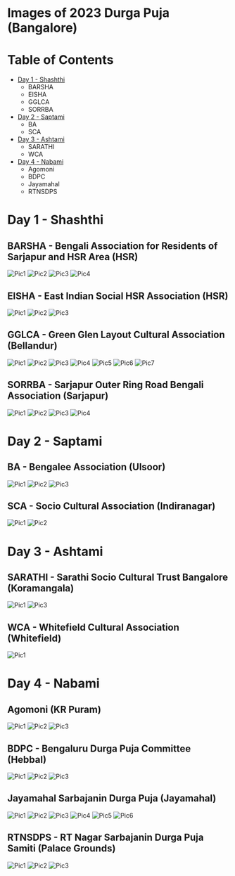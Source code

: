 # Images of 2023 Durga Puja (Bangalore)

# Table of Contents
- [Day 1 - Shashthi](#Day-1---Shashthi)
  - BARSHA
  - EISHA
  - GGLCA
  - SORRBA
- [Day 2 - Saptami](#Day-2---Saptami)
  - BA
  - SCA
- [Day 3 - Ashtami](#Day-3---Ashtami)
  - SARATHI
  - WCA
- [Day 4 - Nabami](#Day-4---Nabami)
  - Agomoni
  - BDPC
  - Jayamahal
  - RTNSDPS


# Day 1 - Shashthi
## BARSHA - Bengali Association for Residents of Sarjapur and HSR Area (HSR)
![Pic1](https://github.com/GauravRoy48/durga-puja/blob/main/2023/Bangalore%20Pujo%20-%202023/Day%201%20-%20Shashthi/BARSHA%20-%20Bengali%20Association%20for%20Residents%20of%20Sarjapur%20and%20HSR%20Area/1698217684285.jpg?raw=true)
![Pic2](https://github.com/GauravRoy48/durga-puja/blob/main/2023/Bangalore%20Pujo%20-%202023/Day%201%20-%20Shashthi/BARSHA%20-%20Bengali%20Association%20for%20Residents%20of%20Sarjapur%20and%20HSR%20Area/1698217684316.jpg?raw=true)
![Pic3](https://github.com/GauravRoy48/durga-puja/blob/main/2023/Bangalore%20Pujo%20-%202023/Day%201%20-%20Shashthi/BARSHA%20-%20Bengali%20Association%20for%20Residents%20of%20Sarjapur%20and%20HSR%20Area/1698217684362.jpg?raw=true)
![Pic4](https://github.com/GauravRoy48/durga-puja/blob/main/2023/Bangalore%20Pujo%20-%202023/Day%201%20-%20Shashthi/BARSHA%20-%20Bengali%20Association%20for%20Residents%20of%20Sarjapur%20and%20HSR%20Area/1698217684344.jpg?raw=true)

## EISHA - East Indian Social HSR Association (HSR)
![Pic1](https://github.com/GauravRoy48/durga-puja/blob/main/2023/Bangalore%20Pujo%20-%202023/Day%201%20-%20Shashthi/EISHA%20-%20East%20Indian%20Social%20HSR%20Association/1698217666434.jpg?raw=true)
![Pic2](https://github.com/GauravRoy48/durga-puja/blob/main/2023/Bangalore%20Pujo%20-%202023/Day%201%20-%20Shashthi/EISHA%20-%20East%20Indian%20Social%20HSR%20Association/1698217666464.jpg?raw=true)
![Pic3](https://github.com/GauravRoy48/durga-puja/blob/main/2023/Bangalore%20Pujo%20-%202023/Day%201%20-%20Shashthi/EISHA%20-%20East%20Indian%20Social%20HSR%20Association/1698217666492.jpg?raw=true)

## GGLCA - Green Glen Layout Cultural Association (Bellandur)
![Pic1](https://github.com/GauravRoy48/durga-puja/blob/main/2023/Bangalore%20Pujo%20-%202023/Day%201%20-%20Shashthi/GGLCA%20-%20Green%20Glen%20Layout%20Cultural%20Association/1698217797940.jpg?raw=true)
![Pic2](https://github.com/GauravRoy48/durga-puja/blob/main/2023/Bangalore%20Pujo%20-%202023/Day%201%20-%20Shashthi/GGLCA%20-%20Green%20Glen%20Layout%20Cultural%20Association/1698217797992.jpg?raw=true)
![Pic3](https://github.com/GauravRoy48/durga-puja/blob/main/2023/Bangalore%20Pujo%20-%202023/Day%201%20-%20Shashthi/GGLCA%20-%20Green%20Glen%20Layout%20Cultural%20Association/1698217797966.jpg?raw=true)
![Pic4](https://github.com/GauravRoy48/durga-puja/blob/main/2023/Bangalore%20Pujo%20-%202023/Day%201%20-%20Shashthi/GGLCA%20-%20Green%20Glen%20Layout%20Cultural%20Association/1698217798010.jpg?raw=true)
![Pic5](https://github.com/GauravRoy48/durga-puja/blob/main/2023/Bangalore%20Pujo%20-%202023/Day%201%20-%20Shashthi/GGLCA%20-%20Green%20Glen%20Layout%20Cultural%20Association/1698217798024.jpg?raw=true)
![Pic6](https://github.com/GauravRoy48/durga-puja/blob/main/2023/Bangalore%20Pujo%20-%202023/Day%201%20-%20Shashthi/GGLCA%20-%20Green%20Glen%20Layout%20Cultural%20Association/1698217798039.jpg?raw=true)
![Pic7](https://github.com/GauravRoy48/durga-puja/blob/main/2023/Bangalore%20Pujo%20-%202023/Day%201%20-%20Shashthi/GGLCA%20-%20Green%20Glen%20Layout%20Cultural%20Association/1698217798057.jpg?raw=true)

## SORRBA - Sarjapur Outer Ring Road Bengali Association (Sarjapur)
![Pic1](https://github.com/GauravRoy48/durga-puja/blob/main/2023/Bangalore%20Pujo%20-%202023/Day%201%20-%20Shashthi/SORRBA%20-%20Sarjapur%20Outer%20Ring%20Road%20Bengali%20Association/1698217704249.jpg?raw=true)
![Pic2](https://github.com/GauravRoy48/durga-puja/blob/main/2023/Bangalore%20Pujo%20-%202023/Day%201%20-%20Shashthi/SORRBA%20-%20Sarjapur%20Outer%20Ring%20Road%20Bengali%20Association/1698217704276.jpg?raw=true)
![Pic3](https://github.com/GauravRoy48/durga-puja/blob/main/2023/Bangalore%20Pujo%20-%202023/Day%201%20-%20Shashthi/SORRBA%20-%20Sarjapur%20Outer%20Ring%20Road%20Bengali%20Association/1698217704300.jpg?raw=true)
![Pic4](https://github.com/GauravRoy48/durga-puja/blob/main/2023/Bangalore%20Pujo%20-%202023/Day%201%20-%20Shashthi/SORRBA%20-%20Sarjapur%20Outer%20Ring%20Road%20Bengali%20Association/1698217704321.jpg?raw=true)

# Day 2 - Saptami
## BA - Bengalee Association (Ulsoor)
![Pic1](https://github.com/GauravRoy48/durga-puja/blob/main/2023/Bangalore%20Pujo%20-%202023/Day%202%20-%20Saptami/BA%20-%20Bengalee%20Association/1698217632115.jpg?raw=true)
![Pic2](https://github.com/GauravRoy48/durga-puja/blob/main/2023/Bangalore%20Pujo%20-%202023/Day%202%20-%20Saptami/BA%20-%20Bengalee%20Association/1698217632132.jpg?raw=true)
![Pic3](https://github.com/GauravRoy48/durga-puja/blob/main/2023/Bangalore%20Pujo%20-%202023/Day%202%20-%20Saptami/BA%20-%20Bengalee%20Association/1698217632149.jpg?raw=true)

## SCA - Socio Cultural Association (Indiranagar)
![Pic1](https://github.com/GauravRoy48/durga-puja/blob/main/2023/Bangalore%20Pujo%20-%202023/Day%202%20-%20Saptami/SCA%20-%20Socio%20Cultural%20Association/1698217649206.jpg?raw=true)
![Pic2](https://github.com/GauravRoy48/durga-puja/blob/main/2023/Bangalore%20Pujo%20-%202023/Day%202%20-%20Saptami/SCA%20-%20Socio%20Cultural%20Association/1698217649251.jpg?raw=true)

# Day 3 - Ashtami
## SARATHI - Sarathi Socio Cultural Trust Bangalore (Koramangala)
![Pic1](https://github.com/GauravRoy48/durga-puja/blob/main/2023/Bangalore%20Pujo%20-%202023/Day%203%20-%20Ashtami/SARATHI%20-%20Sarathi%20Socio%20Cultural%20Trust%20Bangalore/1698217591986.jpg?raw=true)
![Pic3](https://github.com/GauravRoy48/durga-puja/blob/main/2023/Bangalore%20Pujo%20-%202023/Day%203%20-%20Ashtami/SARATHI%20-%20Sarathi%20Socio%20Cultural%20Trust%20Bangalore/1698217592031.jpg?raw=true)

## WCA - Whitefield Cultural Association (Whitefield)
![Pic1](https://github.com/GauravRoy48/durga-puja/blob/main/2023/Bangalore%20Pujo%20-%202023/Day%203%20-%20Ashtami/WCA%20-%20Whitefield%20Cultural%20Association/1698217614084.jpg?raw=true)

# Day 4 - Nabami
## Agomoni (KR Puram)
![Pic1](https://github.com/GauravRoy48/durga-puja/blob/main/2023/Bangalore%20Pujo%20-%202023/Day%204%20-%20Nabami/Agomoni/1698217572305.jpg?raw=true)
![Pic2](https://github.com/GauravRoy48/durga-puja/blob/main/2023/Bangalore%20Pujo%20-%202023/Day%204%20-%20Nabami/Agomoni/1698217572282.jpg?raw=true)
![Pic3](https://github.com/GauravRoy48/durga-puja/blob/main/2023/Bangalore%20Pujo%20-%202023/Day%204%20-%20Nabami/Agomoni/1698217572325.jpg?raw=true)

## BDPC - Bengaluru Durga Puja Committee (Hebbal)
![Pic1](https://github.com/GauravRoy48/durga-puja/blob/main/2023/Bangalore%20Pujo%20-%202023/Day%204%20-%20Nabami/BDPC%20-%20Bengaluru%20Durga%20Puja%20Committee/1698216750508.jpg?raw=true)
![Pic2](https://github.com/GauravRoy48/durga-puja/blob/main/2023/Bangalore%20Pujo%20-%202023/Day%204%20-%20Nabami/BDPC%20-%20Bengaluru%20Durga%20Puja%20Committee/1698216750549.jpg?raw=true)
![Pic3](https://github.com/GauravRoy48/durga-puja/blob/main/2023/Bangalore%20Pujo%20-%202023/Day%204%20-%20Nabami/BDPC%20-%20Bengaluru%20Durga%20Puja%20Committee/1698216750599.jpg?raw=true)

## Jayamahal Sarbajanin Durga Puja (Jayamahal)
![Pic1](https://github.com/GauravRoy48/durga-puja/blob/main/2023/Bangalore%20Pujo%20-%202023/Day%204%20-%20Nabami/Jayamahal%20Sarbajanin%20Durga%20Puja/1698216669020.jpg?raw=true)
![Pic2](https://github.com/GauravRoy48/durga-puja/blob/main/2023/Bangalore%20Pujo%20-%202023/Day%204%20-%20Nabami/Jayamahal%20Sarbajanin%20Durga%20Puja/1698216669049.jpg?raw=true)
![Pic3](https://github.com/GauravRoy48/durga-puja/blob/main/2023/Bangalore%20Pujo%20-%202023/Day%204%20-%20Nabami/Jayamahal%20Sarbajanin%20Durga%20Puja/1698216669006.jpg?raw=true)
![Pic4](https://github.com/GauravRoy48/durga-puja/blob/main/2023/Bangalore%20Pujo%20-%202023/Day%204%20-%20Nabami/Jayamahal%20Sarbajanin%20Durga%20Puja/1698216668990.jpg?raw=true)
![Pic5](https://github.com/GauravRoy48/durga-puja/blob/main/2023/Bangalore%20Pujo%20-%202023/Day%204%20-%20Nabami/Jayamahal%20Sarbajanin%20Durga%20Puja/1698216668977.jpg?raw=true)
![Pic6](https://github.com/GauravRoy48/durga-puja/blob/main/2023/Bangalore%20Pujo%20-%202023/Day%204%20-%20Nabami/Jayamahal%20Sarbajanin%20Durga%20Puja/1698216669035.jpg?raw=true)


## RTNSDPS - RT Nagar Sarbajanin Durga Puja Samiti (Palace Grounds)
![Pic1](https://github.com/GauravRoy48/durga-puja/blob/main/2023/Bangalore%20Pujo%20-%202023/Day%204%20-%20Nabami/RTNSDPS%20-%20RT%20Nagar%20Sarbajanin%20Durga%20Puja%20Samiti/1698216725633.jpg?raw=true)
![Pic2](https://github.com/GauravRoy48/durga-puja/blob/main/2023/Bangalore%20Pujo%20-%202023/Day%204%20-%20Nabami/RTNSDPS%20-%20RT%20Nagar%20Sarbajanin%20Durga%20Puja%20Samiti/1698216725647.jpg?raw=true)
![Pic3](https://github.com/GauravRoy48/durga-puja/blob/main/2023/Bangalore%20Pujo%20-%202023/Day%204%20-%20Nabami/RTNSDPS%20-%20RT%20Nagar%20Sarbajanin%20Durga%20Puja%20Samiti/1698216725614.jpg?raw=true)
